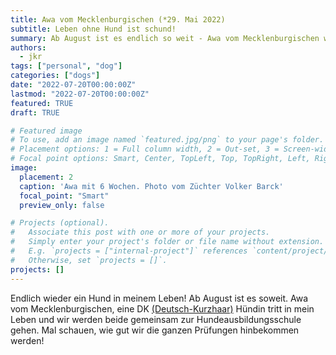 ```yaml
---
title: Awa vom Mecklenburgischen (*29. Mai 2022)
subtitle: Leben ohne Hund ist schund!
summary: Ab August ist es endlich so weit - Awa vom Mecklenburgischen wird meine neue Begleiterin auf vier Pfoten.
authors:
  - jkr
tags: ["personal", "dog"]
categories: ["dogs"]
date: "2022-07-20T00:00:00Z"
lastmod: "2022-07-20T00:00:00Z"
featured: TRUE
draft: TRUE

# Featured image
# To use, add an image named `featured.jpg/png` to your page's folder.
# Placement options: 1 = Full column width, 2 = Out-set, 3 = Screen-width
# Focal point options: Smart, Center, TopLeft, Top, TopRight, Left, Right, BottomLeft, Bottom, BottomRight
image:
  placement: 2
  caption: 'Awa mit 6 Wochen. Photo vom Züchter Volker Barck'
  focal_point: "Smart"
  preview_only: false

# Projects (optional).
#   Associate this post with one or more of your projects.
#   Simply enter your project's folder or file name without extension.
#   E.g. `projects = ["internal-project"]` references `content/project/deep-learning/index.md`.
#   Otherwise, set `projects = []`.
projects: []
---
```


Endlich wieder ein Hund in meinem Leben! Ab August ist es soweit. Awa vom Mecklenburgischen, eine DK [(Deutsch-Kurzhaar)](https://www.vdh.de/rasse-des-monats/rasse-des-monats-deutsch-kurzhaar/) Hündin tritt in mein Leben und wir werden beide gemeinsam zur Hundeausbildungsschule gehen. Mal schauen, wie gut wir die ganzen Prüfungen hinbekommen werden!

